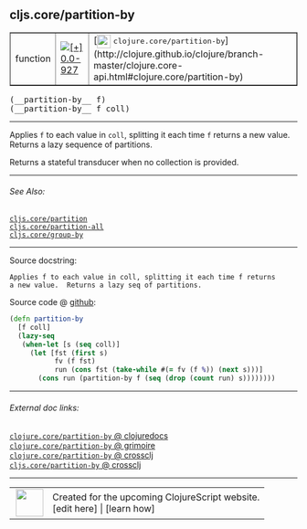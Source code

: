 ## cljs.core/partition-by



 <table border="1">
<tr>
<td>function</td>
<td><a href="https://github.com/cljsinfo/cljs-api-docs/tree/0.0-927"><img valign="middle" alt="[+] 0.0-927" title="Added in 0.0-927" src="https://img.shields.io/badge/+-0.0--927-lightgrey.svg"></a> </td>
<td>
[<img height="24px" valign="middle" src="http://i.imgur.com/1GjPKvB.png"> <samp>clojure.core/partition-by</samp>](http://clojure.github.io/clojure/branch-master/clojure.core-api.html#clojure.core/partition-by)
</td>
</tr>
</table>


 <samp>
(__partition-by__ f)<br>
</samp>
 <samp>
(__partition-by__ f coll)<br>
</samp>

---

Applies `f` to each value in `coll`, splitting it each time `f` returns a new
value. Returns a lazy sequence of partitions.

Returns a stateful transducer when no collection is provided.

---


###### See Also:

[`cljs.core/partition`](cljs.core_partition.md)<br>
[`cljs.core/partition-all`](cljs.core_partition-all.md)<br>
[`cljs.core/group-by`](cljs.core_group-by.md)<br>

---


Source docstring:

```
Applies f to each value in coll, splitting it each time f returns
a new value.  Returns a lazy seq of partitions.
```


Source code @ [github](https://github.com/clojure/clojurescript/blob/r2268/src/cljs/cljs/core.cljs#L6936-L6945):

```clj
(defn partition-by
  [f coll]
  (lazy-seq
   (when-let [s (seq coll)]
     (let [fst (first s)
           fv (f fst)
           run (cons fst (take-while #(= fv (f %)) (next s)))]
       (cons run (partition-by f (seq (drop (count run) s))))))))
```

<!--
Repo - tag - source tree - lines:

 <pre>
clojurescript @ r2268
└── src
    └── cljs
        └── cljs
            └── <ins>[core.cljs:6936-6945](https://github.com/clojure/clojurescript/blob/r2268/src/cljs/cljs/core.cljs#L6936-L6945)</ins>
</pre>

-->

---



###### External doc links:

[`clojure.core/partition-by` @ clojuredocs](http://clojuredocs.org/clojure.core/partition-by)<br>
[`clojure.core/partition-by` @ grimoire](http://conj.io/store/v1/org.clojure/clojure/1.7.0-beta3/clj/clojure.core/partition-by/)<br>
[`clojure.core/partition-by` @ crossclj](http://crossclj.info/fun/clojure.core/partition-by.html)<br>
[`cljs.core/partition-by` @ crossclj](http://crossclj.info/fun/cljs.core.cljs/partition-by.html)<br>

---

 <table>
<tr><td>
<img valign="middle" align="right" width="48px" src="http://i.imgur.com/Hi20huC.png">
</td><td>
Created for the upcoming ClojureScript website.<br>
[edit here] | [learn how]
</td></tr></table>

[edit here]:https://github.com/cljsinfo/cljs-api-docs/blob/master/cljsdoc/cljs.core_partition-by.cljsdoc
[learn how]:https://github.com/cljsinfo/cljs-api-docs/wiki/cljsdoc-files

<!--

This information was too distracting to show to readers, but I'll leave it
commented here since it is helpful to:

- pretty-print the data used to generate this document
- and show how to retrieve that data



The API data for this symbol:

```clj
{:description "Applies `f` to each value in `coll`, splitting it each time `f` returns a new\nvalue. Returns a lazy sequence of partitions.\n\nReturns a stateful transducer when no collection is provided.",
 :ns "cljs.core",
 :name "partition-by",
 :signature ["[f]" "[f coll]"],
 :history [["+" "0.0-927"]],
 :type "function",
 :related ["cljs.core/partition"
           "cljs.core/partition-all"
           "cljs.core/group-by"],
 :full-name-encode "cljs.core_partition-by",
 :source {:code "(defn partition-by\n  [f coll]\n  (lazy-seq\n   (when-let [s (seq coll)]\n     (let [fst (first s)\n           fv (f fst)\n           run (cons fst (take-while #(= fv (f %)) (next s)))]\n       (cons run (partition-by f (seq (drop (count run) s))))))))",
          :title "Source code",
          :repo "clojurescript",
          :tag "r2268",
          :filename "src/cljs/cljs/core.cljs",
          :lines [6936 6945]},
 :full-name "cljs.core/partition-by",
 :clj-symbol "clojure.core/partition-by",
 :docstring "Applies f to each value in coll, splitting it each time f returns\na new value.  Returns a lazy seq of partitions."}

```

Retrieve the API data for this symbol:

```clj
;; from Clojure REPL
(require '[clojure.edn :as edn])
(-> (slurp "https://raw.githubusercontent.com/cljsinfo/cljs-api-docs/catalog/cljs-api.edn")
    (edn/read-string)
    (get-in [:symbols "cljs.core/partition-by"]))
```

-->
